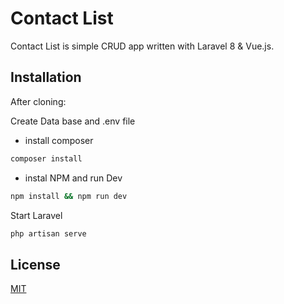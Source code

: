 # Contact List

Contact List is simple CRUD app written with Laravel 8 & Vue.js.

## Installation

After cloning:

Create Data base and .env file

- install composer
```bash
composer install
```

- instal NPM and run Dev
```bash
npm install && npm run dev
```

Start Laravel
```bash
php artisan serve
```


## License
[MIT](https://choosealicense.com/licenses/mit/)
